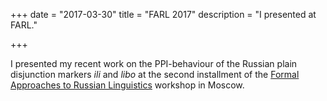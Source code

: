 +++
date = "2017-03-30"
title = "FARL 2017"
description = "I presented at FARL."


+++

I presented my recent work on the PPI-behaviour of the Russian plain disjunction markers *ili* and *libo* at the second installment of the [Formal Approaches to Russian Linguistics](http://otipl.philol.msu.ru/library/seminars/farl/farl2_main.php) workshop in Moscow.
